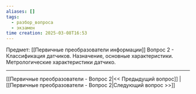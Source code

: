 ```yaml
---
aliases: []
tags:
  - разбор_вопроса
  - экзамен
time creation: 2025-03-08T16:53
---
```

Предмет: [[Первичные преобразователи информации]]
Вопрос 2 - Классификация датчиков. Назначение, основные характеристики. Метрологические характеристики датчико.



---
[[Первичные преобразователи - Вопрос 2|<< Предыдущий вопрос]] | [[Первичные преобразователи - Вопрос 2|Следующий вопрос >>]]
